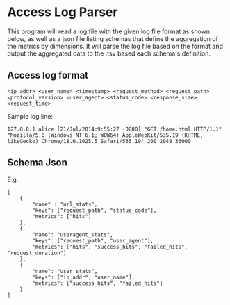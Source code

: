 # Access Log Parser

This program will read a log file with the given log file format as shown below, as well as a json file listing schemas that define the aggregation of the metrics by dimensions. It will parse the log file based on the format and output the aggregated data to the <schema name>.tsv based each schema's definition.

## Access log format

	<ip_addr> <user_name> <timestamp> <request_method> <request_path> <protocol_version> <user_agent> <status_code> <response_size> <request_time>

Sample log line:

	127.0.0.1 alice [21/Jul/2014:9:55:27 -0800] "GET /home.html HTTP/1.1" "Mozilla/5.0 (Windows NT 6.1; WOW64) AppleWebKit/535.19 (KHTML, likeGecko) Chrome/18.0.1025.5 Safari/535.19" 200 2048 36000


## Schema Json

E.g.

	[
		{
			"name" : "url_stats",
			"keys": ["request_path", "status_code"],
			"metrics": ["hits"]
		},
		{
			"name": "useragent_stats",
			"keys": ["request_path", "user_agent"],
			"metrics": ["hits", "success_hits", "failed_hits", "request_duration"]
		},
		{
			"name": "user_stats",
			"keys": ["ip_addr", "user_name"],
			"metrics": ["success_hits", "failed_hits"]
		}
	]